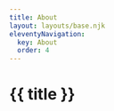 ```yaml
---
title: About
layout: layouts/base.njk
eleventyNavigation:
  key: About
  order: 4
---
```


# {{ title }}
